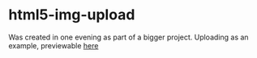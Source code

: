 # html5-img-upload

Was created in one evening as part of a bigger project. Uploading as an example, previewable [here](https://rawgit.com/agashka/html5-img-upload/master/index.htm)
